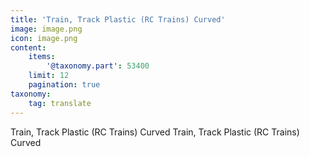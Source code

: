 ```yaml
---
title: 'Train, Track Plastic (RC Trains) Curved'
image: image.png
icon: image.png
content:
    items:
        '@taxonomy.part': 53400
    limit: 12
    pagination: true
taxonomy:
    tag: translate
---
```


Train, Track Plastic (RC Trains) Curved
Train, Track Plastic (RC Trains) Curved
